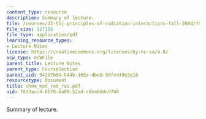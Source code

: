 ```yaml
---
content_type: resource
description: Summary of lecture.
file: /courses/22-55j-principles-of-radiation-interactions-fall-2004/f033acc46b786a8852adc8ea6ddc9740_chem_mod_rad_res.pdf
file_size: 127155
file_type: application/pdf
learning_resource_types:
- Lecture Notes
license: https://creativecommons.org/licenses/by-nc-sa/4.0/
ocw_type: OCWFile
parent_title: Lecture Notes
parent_type: CourseSection
parent_uid: 542b7b54-b44b-165e-dbe0-50fcd49e3e10
resourcetype: Document
title: chem_mod_rad_res.pdf
uid: f033acc4-6b78-6a88-52ad-c8ea6ddc9740
---
```

Summary of lecture.